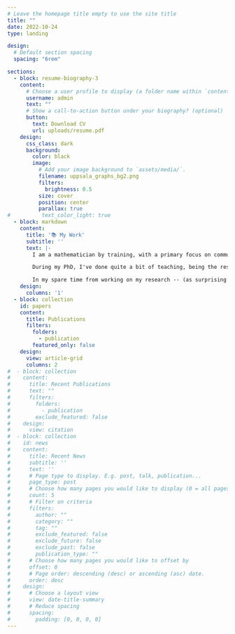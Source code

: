 ```yaml
---
# Leave the homepage title empty to use the site title
title: ""
date: 2022-10-24
type: landing

design:
  # Default section spacing
  spacing: "6rem"

sections:
  - block: resume-biography-3
    content:
      # Choose a user profile to display (a folder name within `content/authors/`)
      username: admin
      text: ""
      # Show a call-to-action button under your biography? (optional)
      button:
        text: Download CV
        url: uploads/resume.pdf
    design:
      css_class: dark
      background:
        color: black
        image:
          # Add your image background to `assets/media/`.
          filename: uppsala_graphs_bg2.png
          filters:
            brightness: 0.5
          size: cover
          position: center
          parallax: true
#          text_color_light: true
  - block: markdown
    content:
      title: '📚 My Work'
      subtitle: ''
      text: |-
        I am a mathematician by training, with a primary focus on community detection methods in graphs, from a combinatorial and algorithmic perspective. On September 19th, I will be defending a PhD thesis on this topic! 🤞

        During my PhD, I've done quite a bit of teaching, being the responsible lecturer for two different courses, developing the materials and structure for one of them. I also supervised two bachelor's theses.

        In my spare time from working on my research -- (as surprising as it is that I would have any) -- I have coded up a few hobby projects, mostly about processing or visualising data. Check out the projects section for a selection of that! 😃
    design:
      columns: '1'
  - block: collection
    id: papers
    content:
      title: Publications
      filters:
        folders:
          - publication
        featured_only: false
    design:
      view: article-grid
      columns: 2
#  - block: collection
#    content:
#      title: Recent Publications
#      text: ""
#      filters:
#        folders:
#          - publication
#        exclude_featured: false
#    design:
#      view: citation
#  - block: collection
#    id: news
#    content:
#      title: Recent News
#      subtitle: ''
#      text: ''
#      # Page type to display. E.g. post, talk, publication...
#      page_type: post
#      # Choose how many pages you would like to display (0 = all pages)
#      count: 5
#      # Filter on criteria
#      filters:
#        author: ""
#        category: ""
#        tag: ""
#        exclude_featured: false
#        exclude_future: false
#        exclude_past: false
#        publication_type: ""
#      # Choose how many pages you would like to offset by
#      offset: 0
#      # Page order: descending (desc) or ascending (asc) date.
#      order: desc
#    design:
#      # Choose a layout view
#      view: date-title-summary
#      # Reduce spacing
#      spacing:
#        padding: [0, 0, 0, 0]
---
```

